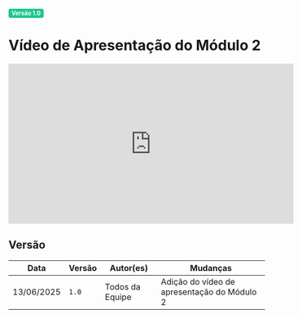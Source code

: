 <span style="background-color:#1ec68e; color:white; font-size:0.8em; font-weight: bold; padding:2px 6px; border-radius:4px;">Versão 1.0</span>

# Vídeo de Apresentação do Módulo 2

<iframe width="560" height="315" src="https://www.youtube.com/embed/SgIKrVB3Yo0?si=QDIUOGYAKIKpry3Q" title="YouTube video player" frameborder="0" allow="accelerometer; autoplay; clipboard-write; encrypted-media; gyroscope; picture-in-picture; web-share" referrerpolicy="strict-origin-when-cross-origin" allowfullscreen></iframe>

## Versão

| Data       | Versão | Autor(es)        | Mudanças                                                        |
| ---------- | ------ | ---------------- | --------------------------------------------------------------- |
| 13/06/2025 | `1.0`  | Todos da Equipe | Adição do vídeo de apresentação do Módulo 2                     |